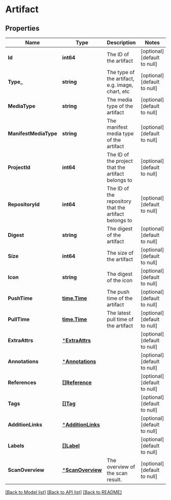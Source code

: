 # Artifact

## Properties
Name | Type | Description | Notes
------------ | ------------- | ------------- | -------------
**Id** | **int64** | The ID of the artifact | [optional] [default to null]
**Type_** | **string** | The type of the artifact, e.g. image, chart, etc | [optional] [default to null]
**MediaType** | **string** | The media type of the artifact | [optional] [default to null]
**ManifestMediaType** | **string** | The manifest media type of the artifact | [optional] [default to null]
**ProjectId** | **int64** | The ID of the project that the artifact belongs to | [optional] [default to null]
**RepositoryId** | **int64** | The ID of the repository that the artifact belongs to | [optional] [default to null]
**Digest** | **string** | The digest of the artifact | [optional] [default to null]
**Size** | **int64** | The size of the artifact | [optional] [default to null]
**Icon** | **string** | The digest of the icon | [optional] [default to null]
**PushTime** | [**time.Time**](time.Time.md) | The push time of the artifact | [optional] [default to null]
**PullTime** | [**time.Time**](time.Time.md) | The latest pull time of the artifact | [optional] [default to null]
**ExtraAttrs** | [***ExtraAttrs**](ExtraAttrs.md) |  | [optional] [default to null]
**Annotations** | [***Annotations**](Annotations.md) |  | [optional] [default to null]
**References** | [**[]Reference**](Reference.md) |  | [optional] [default to null]
**Tags** | [**[]Tag**](Tag.md) |  | [optional] [default to null]
**AdditionLinks** | [***AdditionLinks**](AdditionLinks.md) |  | [optional] [default to null]
**Labels** | [**[]Label**](Label.md) |  | [optional] [default to null]
**ScanOverview** | [***ScanOverview**](ScanOverview.md) | The overview of the scan result. | [optional] [default to null]

[[Back to Model list]](../README.md#documentation-for-models) [[Back to API list]](../README.md#documentation-for-api-endpoints) [[Back to README]](../README.md)


